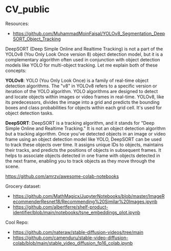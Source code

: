 # CV_public


Resources: 
- https://github.com/MuhammadMoinFaisal/YOLOv8_Segmentation_DeepSORT_Object_Tracking

DeepSORT (Deep Simple Online and Realtime Tracking) is not a part of the YOLOv8 (You Only Look Once version 8) object detection model, but it is a complementary algorithm often used in conjunction with object detection models like YOLO for multi-object tracking. Let me explain both of these concepts:

<strong>YOLOv8</strong>:
YOLO (You Only Look Once) is a family of real-time object detection algorithms. The "v8" in YOLOv8 refers to a specific version or iteration of the YOLO algorithm. YOLO algorithms are designed to detect and locate objects within images or video frames in real-time. YOLOv8, like its predecessors, divides the image into a grid and predicts the bounding boxes and class probabilities for objects within each grid cell. It's used for object detection tasks.

<strong>DeepSORT</strong>:
DeepSORT is a tracking algorithm, and it stands for "Deep Simple Online and Realtime Tracking." It is not an object detection algorithm but a tracking algorithm. Once you've detected objects in an image or video frame using an object detection model like YOLO, DeepSORT can be used to track these objects over time. It assigns unique IDs to objects, maintains their tracks, and predicts the positions of objects in subsequent frames. It helps to associate objects detected in one frame with objects detected in the next frame, enabling you to track objects as they move through the scene.


https://github.com/amrzv/awesome-colab-notebooks

Grocery dataset:
- https://github.com/MathMagicx/JupyterNotebooks/blob/master/ImageRecommenderResnet18/Recommending%20Similar%20Images.ipynb
- https://github.com/albertferre/shelf-product-identifier/blob/main/notebooks/tsne_embeddings_plot.ipynb 


Cool Repo:
- https://github.com/nateraw/stable-diffusion-videos/tree/main
- https://github.com/camenduru/stable-video-diffusion-colab/blob/main/stable_video_diffusion_fp16_colab.ipynb 
